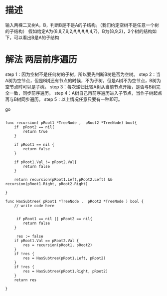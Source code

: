 # 描述
输入两棵二叉树A，B，判断B是不是A的子结构。（我们约定空树不是任意一个树的子结构）
假如给定A为{8,8,7,9,2,#,#,#,#,4,7}，B为{8,9,2}，2个树的结构如下，可以看出B是A的子结构

# 解法 两层前序遍历

step 1：因为空树不是任何树的子树，所以要先判断B树是否为空树。
step 2：当A树为空节点，但是B树还有节点的时候，不为子树，但是A树不为空节点，B树为空节点时可以是子树。
step 3：每次递归比较A树从当前节点开始，是否与B树完全一致，同步前序遍历。
step 4：A树自己再前序遍历进入子节点，当作子树起点再与B树同步遍历。
step 5：以上情况任意只要有一种即可。

go
```

func recursion( pRoot1 *TreeNode ,  pRoot2 *TreeNode) bool{
    if  pRoot2 == nil{
        return true
    }

    if pRoot1 == nil {
        return false
    }
     
    if pRoot1.Val != pRoot2.Val{
        return false
    }

    return recursion(pRoot1.Left,pRoot2.Left) && recursion(pRoot1.Right, pRoot2.Right)

}

func HasSubtree( pRoot1 *TreeNode ,  pRoot2 *TreeNode ) bool {
    // write code here
 

     if pRoot1 == nil || pRoot2 == nil{
        return false
    }
    
     res := false
    if pRoot1.Val == pRoot2.Val {
        res = recursion(pRoot1, pRoot2)
    }
    if !res {
        res = HasSubtree(pRoot1.Left, pRoot2)
    }
    if !res {
        res = HasSubtree(pRoot1.Right, pRoot2)
    }
    return res

}
```